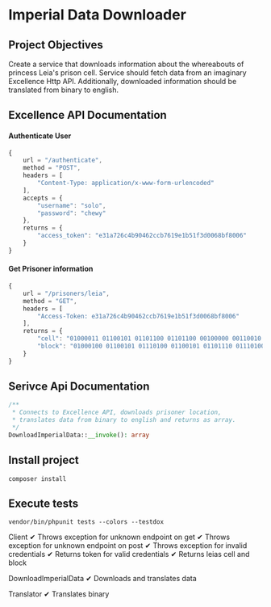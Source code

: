# Imperial Data Downloader 

## Project Objectives
Create a service that downloads information about the whereabouts of princess Leia's prison cell.
Service should fetch data from an imaginary Excellence Http API. Additionally, downloaded information should be 
translated from binary to english.

## Excellence API Documentation
#### Authenticate User 
```js
{
    url = "/authenticate",
    method = "POST",
    headers = [ 
        "Content-Type: application/x-www-form-urlencoded"
    ],
    accepts = {
        "username": "solo",
        "password": "chewy"
    },
    returns = {
        "access_token": "e31a726c4b90462ccb7619e1b51f3d0068bf8006"
    }
}
```

#### Get Prisoner information
```js
{
    url = "/prisoners/leia",
    method = "GET",
    headers = [ 
        "Access-Token: e31a726c4b90462ccb7619e1b51f3d0068bf8006"
    ],
    returns = {
        "cell": "01000011 01100101 01101100 01101100 00100000 00110010 00110001 00111000 00110111",
        "block": "01000100 01100101 01110100 01100101 01101110 01110100 01101001 01101111 01101110 00100000 01000010 01101100 01101111 01100011 01101011 00100000 01000001 01000001 00101101 00110010 00110011 00101100"
    }
}
```

## Serivce Api Documentation
```php
/**
 * Connects to Excellence API, downloads prisoner location, 
 * translates data from binary to english and returns as array.
 */
DownloadImperialData::__invoke(): array
```

## Install project
```
composer install
```

## Execute tests
```
vendor/bin/phpunit tests --colors --testdox
```
Client
 ✔ Throws exception for unknown endpoint on get
 ✔ Throws exception for unknown endpoint on post
 ✔ Throws exception for invalid credentials
 ✔ Returns token for valid credentials
 ✔ Returns leias cell and block

DownloadImperialData
 ✔ Downloads and translates data

Translator
 ✔ Translates binary

